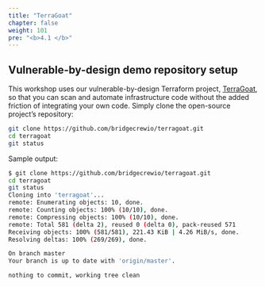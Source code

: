 ```yaml
---
title: "TerraGoat"
chapter: false
weight: 101
pre: "<b>4.1 </b>"
---
```


## Vulnerable-by-design demo repository setup

This workshop uses our vulnerable-by-design Terraform project, [TerraGoat](www.github.com/bridgecrewio/terragoat), so that you can scan and automate infrastructure code without the added friction of integrating your own code. Simply clone the open-source project’s repository:

```bash
git clone https://github.com/bridgecrewio/terragoat.git
cd terragoat
git status
```

Sample output:

```bash
$ git clone https://github.com/bridgecrewio/terragoat.git
cd terragoat
git status
Cloning into 'terragoat'...
remote: Enumerating objects: 10, done.
remote: Counting objects: 100% (10/10), done.
remote: Compressing objects: 100% (10/10), done.
remote: Total 581 (delta 2), reused 0 (delta 0), pack-reused 571
Receiving objects: 100% (581/581), 221.43 KiB | 4.26 MiB/s, done.
Resolving deltas: 100% (269/269), done.

On branch master
Your branch is up to date with 'origin/master'.

nothing to commit, working tree clean
```